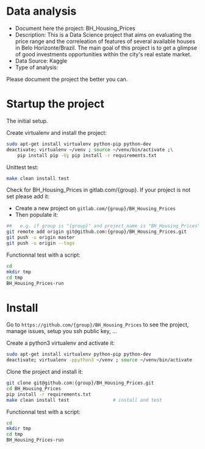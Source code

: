 # Data analysis
- Document here the project: BH_Housing_Prices
- Description: This is a Data Science project that aims on evaluating the price range
and the correleation of features of several available houses in Belo Horizonte/Brazil.
The main goal of this project is to get a glimpse of good investments opportunities
within the city's real estate market.
- Data Source: Kaggle
- Type of analysis:

Please document the project the better you can.

# Startup the project

The initial setup.

Create virtualenv and install the project:
```bash
sudo apt-get install virtualenv python-pip python-dev
deactivate; virtualenv ~/venv ; source ~/venv/bin/activate ;\
    pip install pip -U; pip install -r requirements.txt
```

Unittest test:
```bash
make clean install test
```

Check for BH_Housing_Prices in gitlab.com/{group}.
If your project is not set please add it:

- Create a new project on `gitlab.com/{group}/BH_Housing_Prices`
- Then populate it:

```bash
##   e.g. if group is "{group}" and project_name is "BH_Housing_Prices"
git remote add origin git@github.com:{group}/BH_Housing_Prices.git
git push -u origin master
git push -u origin --tags
```

Functionnal test with a script:

```bash
cd
mkdir tmp
cd tmp
BH_Housing_Prices-run
```

# Install

Go to `https://github.com/{group}/BH_Housing_Prices` to see the project, manage issues,
setup you ssh public key, ...

Create a python3 virtualenv and activate it:

```bash
sudo apt-get install virtualenv python-pip python-dev
deactivate; virtualenv -ppython3 ~/venv ; source ~/venv/bin/activate
```

Clone the project and install it:

```bash
git clone git@github.com:{group}/BH_Housing_Prices.git
cd BH_Housing_Prices
pip install -r requirements.txt
make clean install test                # install and test
```
Functionnal test with a script:

```bash
cd
mkdir tmp
cd tmp
BH_Housing_Prices-run
```
